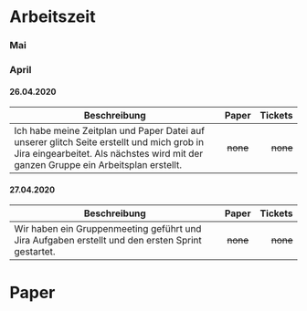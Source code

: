 # Arbeitszeit

### Mai

### April

#### 26.04.2020

| Beschreibung                                                                                                                                                                     |  Paper   |  Tickets |
| -------------------------------------------------------------------------------------------------------------------------------------------------------------------------------- | :------: | -------: |
| Ich habe meine Zeitplan und Paper Datei auf unserer glitch Seite erstellt und mich grob in Jira eingearbeitet. Als nächstes wird mit der ganzen Gruppe ein Arbeitsplan erstellt. | ~~none~~ | ~~none~~ |

#### 27.04.2020

| Beschreibung                                                                                     |  Paper   |  Tickets |
| ------------------------------------------------------------------------------------------------ | :------: | -------: |
| Wir haben ein Gruppenmeeting geführt und Jira Aufgaben erstellt und den ersten Sprint gestartet. | ~~none~~ | ~~none~~ |

# Paper
